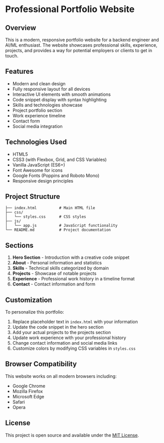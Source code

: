 # Professional Portfolio Website

## Overview
This is a modern, responsive portfolio website for a backend engineer and AI/ML enthusiast. The website showcases professional skills, experience, projects, and provides a way for potential employers or clients to get in touch.

## Features
- Modern and clean design
- Fully responsive layout for all devices
- Interactive UI elements with smooth animations
- Code snippet display with syntax highlighting
- Skills and technologies showcase
- Project portfolio section
- Work experience timeline
- Contact form
- Social media integration

## Technologies Used
- HTML5
- CSS3 (with Flexbox, Grid, and CSS Variables)
- Vanilla JavaScript (ES6+)
- Font Awesome for icons
- Google Fonts (Poppins and Roboto Mono)
- Responsive design principles

## Project Structure
```
├── index.html          # Main HTML file
├── css/
│   └── styles.css      # CSS styles
├── js/
│   └── app.js          # JavaScript functionality
└── README.md           # Project documentation
```

## Sections
1. **Hero Section** - Introduction with a creative code snippet
2. **About** - Personal information and statistics
3. **Skills** - Technical skills categorized by domain
4. **Projects** - Showcase of notable projects
5. **Experience** - Professional work history in a timeline format
6. **Contact** - Contact information and form

## Customization
To personalize this portfolio:

1. Replace placeholder text in `index.html` with your information
2. Update the code snippet in the hero section
3. Add your actual projects to the projects section
4. Update work experience with your professional history
5. Change contact information and social media links
6. Customize colors by modifying CSS variables in `styles.css`

## Browser Compatibility
This website works on all modern browsers including:
- Google Chrome
- Mozilla Firefox
- Microsoft Edge
- Safari
- Opera

## License
This project is open source and available under the [MIT License](LICENSE).